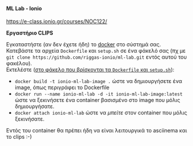 #### ML Lab - Ionio

https://e-class.ionio.gr/courses/NOC122/


**Εργαστήριο CLIPS**

Εγκαταστήστε (αν δεν έχετε ήδη) το [docker](https://www.docker.com/) στο σύστημά σας.  
Κατεβάστε τα αρχεία `Dockerfile` και `setup.sh` σε ένα φάκελό σας (πχ με `git clone https://github.com/riggas-ionio/ml-lab.git` εντός αυτού του φακέλου).  
Εκτελέστε (<ins>στο φάκελο που βρίσκονται τα `Dockerfile` και `setup.sh`</ins>):
* `docker build -t ionio-ml-lab-image .` ώστε να δημιουργήσετε ένα image, όπως περιγράφει το Dockerfile
* `docker run --name ionio-ml-lab -d -it ionio-ml-lab-image:latest` ώστε να ξεκινήσετε ένα container βασισμένο στο image που μόλις δημιουργήσατε.
* `docker attach ionio-ml-lab` ώστε να _μπείτε_ στον container που μόλις ξεκινήσατε.

Εντός του container θα πρέπει ήδη να είναι λειτουργικά το asciinema και το clips :-)
